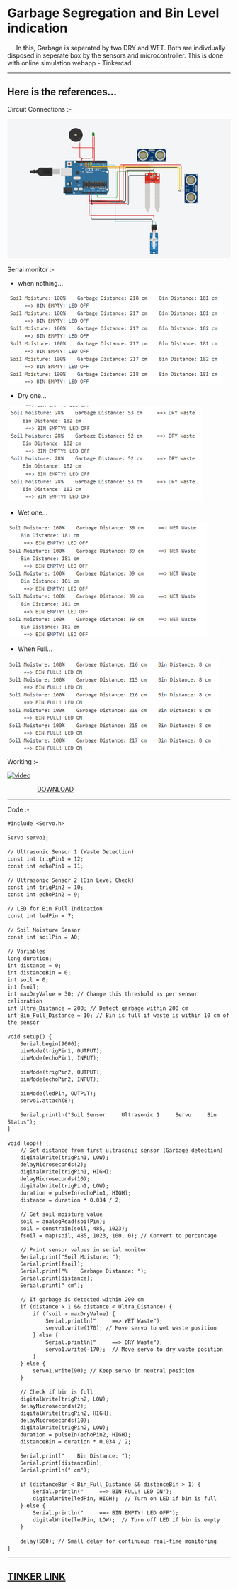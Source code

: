 # Garbage Segregation and Bin Level indication
<p>
&nbsp;&nbsp;&nbsp;&nbsp; In this, Garbage is seperated by two DRY and WET. Both are indivdually disposed in seperate box by the sensors and microcontroller. This is done with online simulation webapp - Tinkercad.
</p>

---
## Here is the references...

Circuit Connections :-

<img src=https://github.com/lingeshkumarkamaraj/Garbage-segregation-and-bin-level-indication/blob/main/circuit.png> 

Serial monitor :-

- when nothing...

![Image](https://github.com/lingeshkumarkamaraj/Garbage-segregation-and-bin-level-indication/blob/main/Normal.png)

- Dry one...

![Image](https://github.com/lingeshkumarkamaraj/Garbage-segregation-and-bin-level-indication/blob/main/Dry.png)

- Wet one...

![Image](https://github.com/lingeshkumarkamaraj/Garbage-segregation-and-bin-level-indication/blob/main/Wet.png)

- When Full...

![Image](https://github.com/lingeshkumarkamaraj/Garbage-segregation-and-bin-level-indication/blob/main/full.png)

Working :- 

[<img width="300" height="300" src="https://img.icons8.com/color/96/start.png" alt="video"/>](https://youtu.be/dd_do7k_1IA)

&nbsp;&nbsp;&nbsp;&nbsp;&nbsp;&nbsp;&nbsp;&nbsp;&nbsp;&nbsp;&nbsp;&nbsp;&nbsp;&nbsp;&nbsp;&nbsp; [DOWNLOAD](https://github.com/lingeshkumarkamaraj/Garbage-segregation-and-bin-level-indication/raw/refs/heads/main/Garbage.mp4)

---
Code :-
```
#include <Servo.h>

Servo servo1;

// Ultrasonic Sensor 1 (Waste Detection)
const int trigPin1 = 12;
const int echoPin1 = 11;

// Ultrasonic Sensor 2 (Bin Level Check)
const int trigPin2 = 10;
const int echoPin2 = 9;

// LED for Bin Full Indication
const int ledPin = 7;

// Soil Moisture Sensor
const int soilPin = A0;

// Variables
long duration;
int distance = 0;
int distanceBin = 0;
int soil = 0;
int fsoil;
int maxDryValue = 30; // Change this threshold as per sensor calibration
int Ultra_Distance = 200; // Detect garbage within 200 cm
int Bin_Full_Distance = 10; // Bin is full if waste is within 10 cm of the sensor

void setup() {
    Serial.begin(9600);
    pinMode(trigPin1, OUTPUT); 
    pinMode(echoPin1, INPUT); 

    pinMode(trigPin2, OUTPUT);
    pinMode(echoPin2, INPUT);
    
    pinMode(ledPin, OUTPUT);
    servo1.attach(8);

    Serial.println("Soil Sensor     Ultrasonic 1     Servo     Bin Status");
}

void loop() {
    // Get distance from first ultrasonic sensor (Garbage detection)
    digitalWrite(trigPin1, LOW);
    delayMicroseconds(2);
    digitalWrite(trigPin1, HIGH);
    delayMicroseconds(10);
    digitalWrite(trigPin1, LOW);
    duration = pulseIn(echoPin1, HIGH);
    distance = duration * 0.034 / 2;

    // Get soil moisture value
    soil = analogRead(soilPin);
    soil = constrain(soil, 485, 1023);
    fsoil = map(soil, 485, 1023, 100, 0); // Convert to percentage

    // Print sensor values in serial monitor
    Serial.print("Soil Moisture: ");
    Serial.print(fsoil);
    Serial.print("%    Garbage Distance: ");
    Serial.print(distance);
    Serial.print(" cm");

    // If garbage is detected within 200 cm
    if (distance > 1 && distance < Ultra_Distance) {
        if (fsoil > maxDryValue) {
            Serial.println("     ==> WET Waste");
            servo1.write(170); // Move servo to wet waste position
        } else {
            Serial.println("     ==> DRY Waste");
            servo1.write(-170);  // Move servo to dry waste position
        }
    } else {
        servo1.write(90); // Keep servo in neutral position
    }

    // Check if bin is full
    digitalWrite(trigPin2, LOW);
    delayMicroseconds(2);
    digitalWrite(trigPin2, HIGH);
    delayMicroseconds(10);
    digitalWrite(trigPin2, LOW);
    duration = pulseIn(echoPin2, HIGH);
    distanceBin = duration * 0.034 / 2;

    Serial.print("    Bin Distance: ");
    Serial.print(distanceBin);
    Serial.println(" cm");

    if (distanceBin < Bin_Full_Distance && distanceBin > 1) {
        Serial.println("     ==> BIN FULL! LED ON");
        digitalWrite(ledPin, HIGH);  // Turn on LED if bin is full
    } else {
        Serial.println("     ==> BIN EMPTY! LED OFF");
        digitalWrite(ledPin, LOW);  // Turn off LED if bin is empty
    }

    delay(500); // Small delay for continuous real-time monitoring
}

```
---
[TINKER LINK](https://www.tinkercad.com/things/8X2fFIpEiTK-embedded)
---
